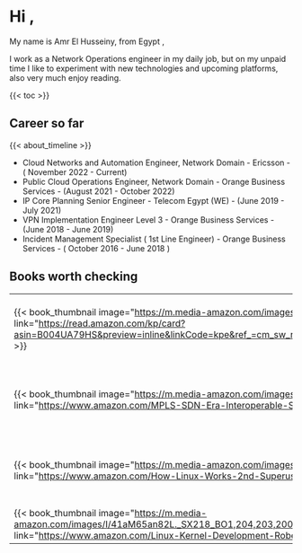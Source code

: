 # Hi ,

My name is Amr El Husseiny, from Egypt ,

I work as a Network Operations engineer in my daily job, but on my unpaid time I like to experiment with new technologies and upcoming platforms, also very much enjoy reading.

{{< toc >}}

## Career so far

{{< about_timeline >}}

- Cloud Networks and Automation Engineer, Network Domain - Ericsson - ( November 2022 - Current)
- Public Cloud Operations Engineer, Network Domain - Orange Business Services - (August 2021 - October 2022)
- IP Core Planning Senior Engineer - Telecom Egypt (WE) - (June 2019 - July 2021)
- VPN Implementation Engineer Level 3 - Orange Business Services - (June 2018 - June 2019)
- Incident Management Specialist ( 1st Line Engineer) - Orange Business Services - ( October 2016 - June 2018 )


## Books worth checking
| | | |
|-|-|-|
| {{< book_thumbnail image="https://m.media-amazon.com/images/I/51orzwreQeL.jpg" link="https://read.amazon.com/kp/card?asin=B004UA79HS&preview=inline&linkCode=kpe&ref_=cm_sw_r_kb_dp_MSC81HXC7PHXJPGPGHK8" >}} | {{< book_thumbnail image="https://m.media-amazon.com/images/I/51uBv9E7+QL.jpg" link="https://www.amazon.com/Mobile-Backhaul-Juha-Salmelin/dp/1119974208" >}} | {{< book_thumbnail image="https://m.media-amazon.com/images/I/61tb21UAKSL.jpg" link="https://www.amazon.com/Center-Network-Architectures-Technologies-Communication/dp/0367695707" >}} |
| {{< book_thumbnail image="https://m.media-amazon.com/images/I/9147rZp4HSL.jpg" link="https://www.amazon.com/MPLS-SDN-Era-Interoperable-Scenarios/dp/149190545X" >}} | {{< book_thumbnail image="https://m.media-amazon.com/images/I/81it2w-xYXL.jpg" link="https://www.amazon.com/Cloud-Native-Data-Center-Networking/dp/1492045608" >}} | {{< book_thumbnail image="https://m.media-amazon.com/images/I/61aG7Ma5tZL.jpg" link="https://www.amazon.com/Openstack-Architects-Michael-Solberg/dp/1784395102" >}} |
| {{< book_thumbnail image="https://m.media-amazon.com/images/I/91Cxcx7Y6uL.jpg" link="https://www.amazon.com/How-Linux-Works-2nd-Superuser/dp/1593275676" >}} | {{< book_thumbnail image="https://d2sofvawe08yqg.cloudfront.net/ccie-spv4-comp-guide/s_hero?1620536027" link="https://leanpub.com/ccie-spv4-comp-guide	" >}} | {{< book_thumbnail image="https://m.media-amazon.com/images/I/61k7Z74UuZL.jpg" link="https://www.amazon.com/Python-Tricks-Buffet-Awesome-Features/dp/1775093301" >}} | 
| {{< book_thumbnail image="https://m.media-amazon.com/images/I/41aM65an82L._SX218_BO1,204,203,200_QL40_FMwebp_.jpg" link="https://www.amazon.com/Linux-Kernel-Development-Robert-Love/dp/0672329468" >}} | {{< book_thumbnail image="" link="" >}} | {{< book_thumbnail image="" link="" >}} |



<!-- Template for table row - 3 Bookx per row -->
<!-- | {{< book_thumbnail image="" link="" >}} | {{< book_thumbnail image="" link="" >}} | {{< book_thumbnail image="" link="" >}} | -->